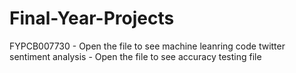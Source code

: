 # Final-Year-Projects
FYPCB007730 - Open the file to see machine leanring code
twitter sentiment analysis - Open the file to see accuracy testing file
